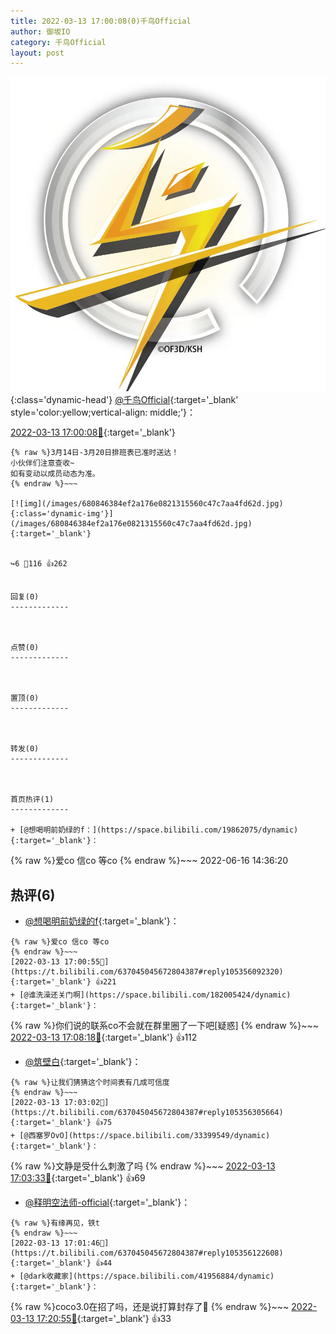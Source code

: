 ```yaml
---
title: 2022-03-13 17:00:08(0)千鸟Official
author: 御坂IO
category: 千鸟Official
layout: post
---
```


![img](/images/d7235309f85c0e1aec9d4ca9b6be983202228f8e.jpg){:class='dynamic-head'}
[@千鸟Official](https://space.bilibili.com/553771121/dynamic){:target='_blank' style='color:yellow;vertical-align: middle;'}：

[2022-03-13 17:00:08🔗](https://t.bilibili.com/637045045672804387){:target='_blank'}

~~~
{% raw %}3月14日-3月20日排班表已准时送达！
小伙伴们注意查收~
如有变动以成员动态为准。
{% endraw %}~~~

[![img](/images/680846384ef2a176e0821315560c47c7aa4fd62d.jpg){:class='dynamic-img'}](/images/680846384ef2a176e0821315560c47c7aa4fd62d.jpg){:target='_blank'}


↪️6 💬116 👍262


回复(0)
-------------



点赞(0)
-------------



置顶(0)
-------------



转发(0)
-------------



首页热评(1)
-------------

+ [@想喝明前奶绿的f：](https://space.bilibili.com/19862075/dynamic){:target='_blank'}：
~~~
{% raw %}爱co 信co 等co
{% endraw %}~~~
2022-06-16 14:36:20


热评(6)
-------------

+ [@想喝明前奶绿的f](https://space.bilibili.com/19862075/dynamic){:target='_blank'}：
~~~
{% raw %}爱co 信co 等co
{% endraw %}~~~
[2022-03-13 17:00:55🔗](https://t.bilibili.com/637045045672804387#reply105356092320){:target='_blank'} 👍221
+ [@谁洗澡还关门啊](https://space.bilibili.com/182005424/dynamic){:target='_blank'}：
~~~
{% raw %}你们说的联系co不会就在群里圈了一下吧[疑惑]
{% endraw %}~~~
[2022-03-13 17:08:18🔗](https://t.bilibili.com/637045045672804387#reply105356908320){:target='_blank'} 👍112
+ [@筑壁白](https://space.bilibili.com/383718717/dynamic){:target='_blank'}：
~~~
{% raw %}让我们猜猜这个时间表有几成可信度
{% endraw %}~~~
[2022-03-13 17:03:02🔗](https://t.bilibili.com/637045045672804387#reply105356305664){:target='_blank'} 👍75
+ [@西塞罗OvO](https://space.bilibili.com/33399549/dynamic){:target='_blank'}：
~~~
{% raw %}文静是受什么刺激了吗
{% endraw %}~~~
[2022-03-13 17:03:33🔗](https://t.bilibili.com/637045045672804387#reply105356420880){:target='_blank'} 👍69
+ [@释明空法师-official](https://space.bilibili.com/1847508009/dynamic){:target='_blank'}：
~~~
{% raw %}有缘再见，铁t
{% endraw %}~~~
[2022-03-13 17:01:46🔗](https://t.bilibili.com/637045045672804387#reply105356122608){:target='_blank'} 👍44
+ [@dark收藏家](https://space.bilibili.com/41956884/dynamic){:target='_blank'}：
~~~
{% raw %}coco3.0在招了吗，还是说打算封存了👀
{% endraw %}~~~
[2022-03-13 17:20:55🔗](https://t.bilibili.com/637045045672804387#reply105358179696){:target='_blank'} 👍33


